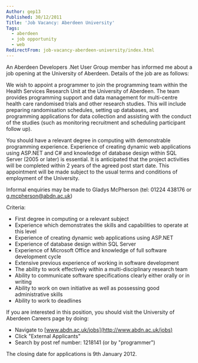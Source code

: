 ```yaml
---
Author: gep13
Published: 30/12/2011
Title: 'Job Vacancy: Aberdeen University'
Tags:
  - aberdeen
  - job opportunity
  - web
RedirectFrom: job-vacancy-aberdeen-university/index.html
---
```


An Aberdeen Developers .Net User Group member has informed me about a job opening at the University of Aberdeen. Details of the job are as follows:

We wish to appoint a programmer to join the programming team within the Health Services Research Unit at the University of Aberdeen. The team provides programming support and data management for multi-centre health care randomised trials and other research studies. This will include preparing randomisation schedules, setting up databases, and programming applications for data collection and assisting with the conduct of the studies (such as monitoring recruitment and scheduling participant follow up).

You should have a relevant degree in computing with demonstrable programming experience. Experience of creating dynamic web applications using ASP.NET and C# and knowledge of database design within SQL Server (2005 or later) is essential.
It is anticipated that the project activities will be completed within 2 years of the agreed post start date. This appointment will be made subject to the usual terms and conditions of employment of the University.

Informal enquiries may be made to Gladys McPherson (tel: 01224 438176 or [g.mcpherson@abdn.ac.uk](mailto:g.mcpherson@abdn.ac.uk))

Criteria:

* First degree in computing or a relevant subject
* Experience which demonstrates the skills and capabilities to operate at this level
* Experience of creating dynamic web applications using ASP.NET
* Experience of database design within SQL Server
* Experience of Microsoft Office and knowledge of full software development cycle
* Extensive previous experience of working in software development
* The ability to work effectively within a multi-disciplinary research team
* Ability to communicate software specifications clearly either orally or in writing
* Ability to work on own initiative as well as possessing good administrative skills
* Ability to work to deadlines

If you are interested in this position, you should visit the University of Aberdeen Careers page by doing:

* Navigate to [www.abdn.ac.uk/jobs](http://www.abdn.ac.uk/jobs)
* Click "External Applicants"
* Search by post ref number: 1218141 (or by "programmer")

The closing date for applications is 9th January 2012.
